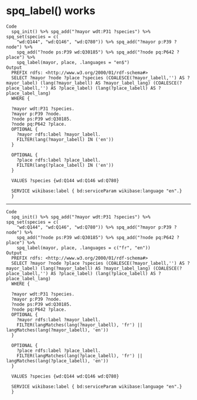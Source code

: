 # spq_label() works

    Code
      spq_init() %>% spq_add("?mayor wdt:P31 ?species") %>% spq_set(species = c(
        "wd:Q144", "wd:Q146", "wd:Q780")) %>% spq_add("?mayor p:P39 ?node") %>%
        spq_add("?node ps:P39 wd:Q30185") %>% spq_add("?node pq:P642 ?place") %>%
        spq_label(mayor, place, .languages = "en$")
    Output
      PREFIX rdfs: <http://www.w3.org/2000/01/rdf-schema#>
      SELECT ?mayor ?node ?place ?species (COALESCE(?mayor_labell,'') AS ?mayor_label) (lang(?mayor_labell) AS ?mayor_label_lang) (COALESCE(?place_labell,'') AS ?place_label) (lang(?place_labell) AS ?place_label_lang)
      WHERE {
      
      ?mayor wdt:P31 ?species.
      ?mayor p:P39 ?node.
      ?node ps:P39 wd:Q30185.
      ?node pq:P642 ?place.
      OPTIONAL {
      	?mayor rdfs:label ?mayor_labell.
      	FILTER(lang(?mayor_labell) IN ('en'))
      }
      
      OPTIONAL {
      	?place rdfs:label ?place_labell.
      	FILTER(lang(?place_labell) IN ('en'))
      }
      
      VALUES ?species {wd:Q144 wd:Q146 wd:Q780}
      
      SERVICE wikibase:label { bd:serviceParam wikibase:language "en".}
      }
      

---

    Code
      spq_init() %>% spq_add("?mayor wdt:P31 ?species") %>% spq_set(species = c(
        "wd:Q144", "wd:Q146", "wd:Q780")) %>% spq_add("?mayor p:P39 ?node") %>%
        spq_add("?node ps:P39 wd:Q30185") %>% spq_add("?node pq:P642 ?place") %>%
        spq_label(mayor, place, .languages = c("fr", "en"))
    Output
      PREFIX rdfs: <http://www.w3.org/2000/01/rdf-schema#>
      SELECT ?mayor ?node ?place ?species (COALESCE(?mayor_labell,'') AS ?mayor_label) (lang(?mayor_labell) AS ?mayor_label_lang) (COALESCE(?place_labell,'') AS ?place_label) (lang(?place_labell) AS ?place_label_lang)
      WHERE {
      
      ?mayor wdt:P31 ?species.
      ?mayor p:P39 ?node.
      ?node ps:P39 wd:Q30185.
      ?node pq:P642 ?place.
      OPTIONAL {
      	?mayor rdfs:label ?mayor_labell.
      	FILTER(langMatches(lang(?mayor_labell), 'fr') || langMatches(lang(?mayor_labell), 'en'))
      }
      
      OPTIONAL {
      	?place rdfs:label ?place_labell.
      	FILTER(langMatches(lang(?place_labell), 'fr') || langMatches(lang(?place_labell), 'en'))
      }
      
      VALUES ?species {wd:Q144 wd:Q146 wd:Q780}
      
      SERVICE wikibase:label { bd:serviceParam wikibase:language "en".}
      }
      

